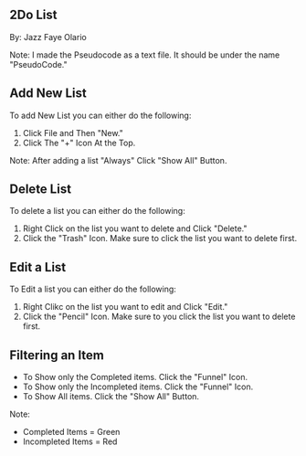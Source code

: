 ## 2Do List
By: Jazz Faye Olario

Note: I made the Pseudocode as a text file. It should be under the name "PseudoCode."


## Add New List
To add New List you can either do the following:
1. Click File and Then "New."
2. Click The "+" Icon At the Top.

Note: After adding a list "Always" Click "Show All" Button.
 
## Delete List
To delete a list you can either do the following:
1. Right Click on the list you want to delete and Click "Delete."
2. Click the "Trash" Icon. Make sure to click the list you want to delete first.

## Edit a List
To Edit a list you can either do the following:
1. Right Clikc on the list you want to edit and Click "Edit."
2. Click the "Pencil" Icon. Make sure to you click the list you want to delete first.
     
## Filtering an Item
* To Show only the Completed items. Click the "Funnel" Icon. 
* To Show only the Incompleted items. Click the "Funnel" Icon.
* To Show All items. Click the "Show All" Button.
  
Note: 
* Completed Items = Green
* Incompleted Items = Red
